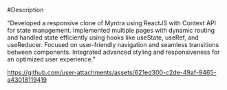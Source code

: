 #Description

"Developed a responsive clone of Myntra using ReactJS with Context API for state management. 
Implemented multiple pages with dynamic routing and handled state efficiently using hooks like useState, useRef, and useReducer.
Focused on user-friendly navigation and seamless transitions between components. Integrated advanced styling and responsiveness for an optimized user experience."

https://github.com/user-attachments/assets/621ed300-c2de-49af-9465-a43018119419


